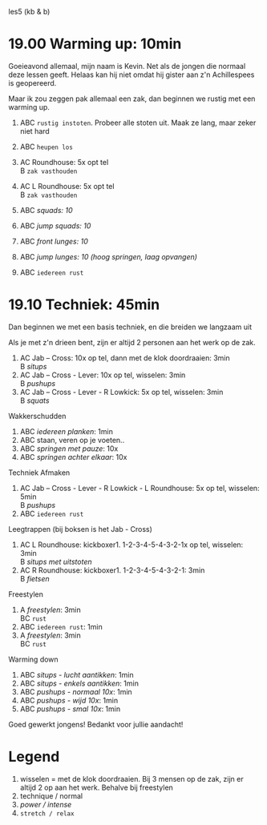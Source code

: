 les5 (kb & b)

# 19.00 Warming up: 10min

Goeieavond allemaal, mijn naam is Kevin. Net als de jongen die normaal deze lessen geeft. Helaas kan hij niet omdat hij gister aan z'n Achillespees is geopereerd.

Maar ik zou zeggen pak allemaal een zak, dan beginnen we rustig met een warming up.

 1. ABC `rustig instoten`. Probeer alle stoten uit. Maak ze lang, maar zeker niet hard

 1. ABC `heupen los`
 1. AC Roundhouse: 5x opt tel  
    B `zak vasthouden`
 1. AC L Roundhouse: 5x opt tel  
    B `zak vasthouden`
 1. ABC *squads: 10*
 1. ABC *jump squads: 10*
 1. ABC *front lunges: 10*
 1. ABC *jump lunges: 10 (hoog springen, laag opvangen)*
 1. ABC `iedereen rust`

# 19.10 Techniek: 45min

Dan beginnen we met een basis techniek, en die breiden we langzaam uit

Als je met z'n drieen bent, zijn er altijd 2 personen aan het werk op de zak.

 1. AC Jab – Cross: 10x op tel, dann met de klok doordraaien: 3min  
    B *situps*
 1. AC Jab – Cross - Lever: 10x op tel, wisselen: 3min  
    B *pushups*
 1. AC Jab – Cross - Lever - R Lowkick: 5x op tel, wisselen: 3min  
    B *squats*

Wakkerschudden

 1. ABC *iedereen planken*: 1min
 1. ABC staan, veren op je voeten..
 1. ABC *springen met pauze*: 10x
 1. ABC *springen achter elkaar*: 10x

Techniek Afmaken

 1. AC Jab – Cross - Lever - R Lowkick - L Roundhouse: 5x op tel, wisselen: 5min  
   B  *pushups*
 1. ABC `iedereen rust`

Leegtrappen (bij boksen is het Jab - Cross)

 1. AC L Roundhouse: kickboxer1. 1-2-3-4-5-4-3-2-1x op tel, wisselen: 3min  
    B  *situps met uitstoten*
 1. AC R Roundhouse: kickboxer1. 1-2-3-4-5-4-3-2-1: 3min  
    B  *fietsen*

Freestylen

 1. A *freestylen*: 3min  
    BC `rust`
 1. ABC `iedereen rust`: 1min
 1. A *freestylen*: 3min  
    BC `rust`

Warming down

 1. ABC *situps - lucht aantikken*: 1min
 1. ABC *situps - enkels aantikken*: 1min
 1. ABC *pushups - normaal 10x*: 1min
 1. ABC *pushups - wijd 10x*: 1min
 1. ABC *pushups - smal 10x*: 1min

Goed gewerkt jongens! Bedankt voor jullie aandacht!

# Legend

 1. wisselen = met de klok doordraaien. Bij 3 mensen op de zak, zijn er altijd 2 op aan het werk. Behalve bij freestylen
 1. technique / normal
 1. *power / intense*
 1. `stretch / relax`

